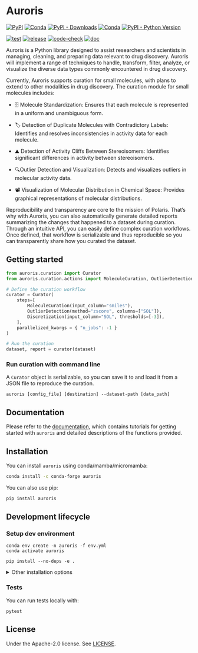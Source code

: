# Auroris

[![PyPI](https://img.shields.io/pypi/v/auroris)](https://pypi.org/project/auroris/)
[![Conda](https://img.shields.io/conda/v/conda-forge/auroris?label=conda&color=success)](https://anaconda.org/conda-forge/auroris)
[![PyPI - Downloads](https://img.shields.io/pypi/dm/auroris)](https://pypi.org/project/auroris/)
[![Conda](https://img.shields.io/conda/dn/conda-forge/auroris)](https://anaconda.org/conda-forge/auroris)
[![PyPI - Python Version](https://img.shields.io/pypi/pyversions/auroris)](https://pypi.org/project/auroris/)

[![test](https://github.com/polaris-hub/auroris/actions/workflows/test.yml/badge.svg)](https://github.com/polaris-hub/auroris/actions/workflows/test.yml)
[![release](https://github.com/polaris-hub/auroris/actions/workflows/release.yml/badge.svg)](https://github.com/polaris-hub/auroris/actions/workflows/release.yml)
[![code-check](https://github.com/polaris-hub/auroris/actions/workflows/code-check.yml/badge.svg)](https://github.com/polaris-hub/auroris/actions/workflows/code-check.yml)
[![doc](https://github.com/polaris-hub/auroris/actions/workflows/doc.yml/badge.svg)](https://github.com/polaris-hub/auroris/actions/workflows/doc.yml)


Auroris is a Python library designed to assist researchers and scientists in managing, cleaning, and preparing data relevant to drug discovery. Auroris will implement a range of techniques to handle, transform, filter, analyze, or visualize the diverse data types commonly encountered in drug discovery. 

Currently, Auroris supports curation for small molecules, with plans to extend to other modalities in drug discovery. The curation module for small molecules includes:

- 🗄️ Molecule Standardization: Ensures that each molecule is represented in a uniform and unambiguous form.

- 🏷️ Detection of Duplicate Molecules with Contradictory Labels: Identifies and resolves inconsistencies in activity data for each molecule.

- ⛰️ Detection of Activity Cliffs Between Stereoisomers: Identifies significant differences in activity between stereoisomers.

- 🔍Outlier Detection and Visualization: Detects and visualizes outliers in molecular activity data.

- 📽️ Visualization of Molecular Distribution in Chemical Space: Provides graphical representations of molecular distributions.

Reproducibility and transparency are core to the mission of Polaris. That’s why with Auroris, you can also automatically generate detailed reports summarizing the changes that happened to a dataset during curation. Through an intuitive API, you can easily define complex curation workflows. Once defined, that workflow is serializable and thus reproducible so you can transparently share how you curated the dataset.
 


## Getting started

```python
from auroris.curation import Curator
from auroris.curation.actions import MoleculeCuration, OutlierDetection, Discretization

# Define the curation workflow
curator = Curator(
    steps=[
        MoleculeCuration(input_column="smiles"),
        OutlierDetection(method="zscore", columns=["SOL"]),
        Discretization(input_column="SOL", thresholds=[-3]),
    ],
    parallelized_kwargs = { "n_jobs": -1 }
)

# Run the curation
dataset, report = curator(dataset)
```
### Run curation with command line
A `Curator` object is serializable, so you can save it to and load it from a JSON file to reproduce the curation.

```
auroris [config_file] [destination] --dataset-path [data_path]
```

## Documentation

Please refer to the [documentation](https://polaris-hub.github.io/auroris/), which contains tutorials for getting started with `auroris` and detailed descriptions of the functions provided.

## Installation

You can install `auroris` using conda/mamba/micromamba:

```bash
conda install -c conda-forge auroris
```

You can also use pip:

```bash
pip install auroris
```

## Development lifecycle

### Setup dev environment

```shell
conda env create -n auroris -f env.yml
conda activate auroris

pip install --no-deps -e .
```

<details>
  <summary>Other installation options</summary>
  
    Alternatively, using [uv](https://github.com/astral-sh/uv):
    ```shell
    uv venv -p 3.12 auroris
    source .venv/auroris/bin/activate
    uv pip compile pyproject.toml -o requirements.txt --all-extras
    uv pip install -r requirements.txt 
    ```   
</details>


### Tests

You can run tests locally with:

```shell
pytest
```

## License

Under the Apache-2.0 license. See [LICENSE](LICENSE).
